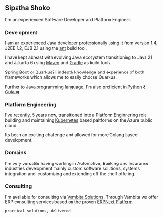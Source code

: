 ## Sipatha Shoko

I'm an experienced Software Developer and Platform Engineer.

### Development

I am an experienced Java developer professionally using it from version 1.4, J2EE 1.2, EJB 2.1 using the [ant](https://github.com/apache/ant) build tool.

I have kept abreast with evolving Java ecosystem transitioning to Java 21 and Jakarta 6 using [Maven](https://github.com/apache/maven) and [Gradle](https://github.com/gradle/gradle) as build tools.

[Spring Boot](https://github.com/spring-projects/spring-boot) or [Quarkus](https://github.com/quarkusio/quarkus)? I indepth knowledge and experience of both frameworks which allows me to easily choose Quarkus.

Further to Java programming language, I'm also proficient in [Python](https://github.com/python/cpython) & [Golang](https://github.com/golang/go).

### Platform Engineering

I've recently, 5 years now, transitioned into a Platform Enginnering role building and maintaining [Kubernetes](https://github.com/kubernetes/kubernetes) based paltforms on the Azure public cloud.

Its been an exciting challenge and allowed for more Golang based development.

### Domains

I'm very versatile having working in Automotive, Banking and Insurance industries development mainly custom software solutions, systems integration and; customising and extending off the shelf offering.

### Consulting

I'm available for consulting via [Vambita Solutions](https://github.com/vambita). Through Vambita we offer ERP consulting services based on the proven [ERPNext Platform](https://github.com/frappe/erpnext)

`practical solutions, delivered`

